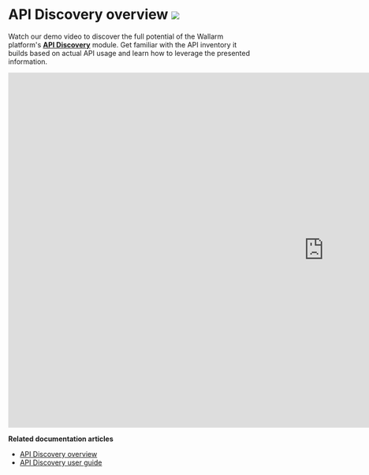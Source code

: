 # API Discovery overview <a href="../../about-wallarm/subscription-plans/#subscription-plans"><img src="../../images/api-security-tag.svg" style="border: none;"></a>

Watch our demo video to discover the full potential of the Wallarm platform's [**API Discovery**](../about-wallarm/api-discovery.md) module. Get familiar with the API inventory it builds based on actual API usage and learn how to leverage the presented information.

<div class="video-wrapper">
  <iframe width="1280" height="720" src="https://www.youtube.com/embed/0bRHVtpWkJ8" frameborder="0" allow="accelerometer; autoplay; encrypted-media; gyroscope; picture-in-picture" allowfullscreen></iframe>
</div>

**Related documentation articles**

* [API Discovery overview](../about-wallarm/api-discovery.md)
* [API Discovery user guide](../user-guides/api-discovery.md)
